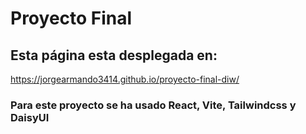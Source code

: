 # Proyecto Final

## Esta página esta desplegada en:

https://jorgearmando3414.github.io/proyecto-final-diw/

### Para este proyecto se ha usado React, Vite, Tailwindcss y DaisyUI
